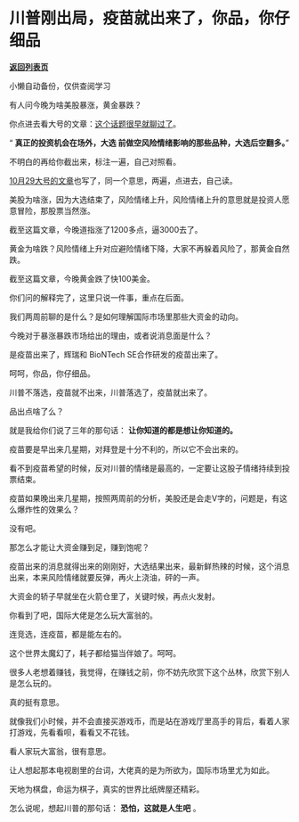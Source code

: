 # 川普刚出局，疫苗就出来了，你品，你仔细品

[**返回列表页**](/gzh/记忆承载3)

小懒自动备份，仅供查阅学习

有人问今晚为啥美股暴涨，黄金暴跌？  

  

你点进去看大号的文章：[这个话题很早就聊过了](https://mp.weixin.qq.com/s?__biz=MzU0MjYwNDU2Mw==&mid=2247493567&idx=1&sn=49f36eb5e6af8083ca601f377b628a7b&chksm=fb1a8bc3cc6d02d5e3487a79c1866e292e20127d66c75a0a7e9f17745d60997dc13d72dd0a3c&token=1527984256&lang=zh_CN&scene=21#wechat_redirect)。

  

“ **真正的投资机会在场外，大选 前做空风险情绪影响的那些品种，大选后空翻多。**”

  

不明白的再给你截出来，标注一遍，自己对照看。  

  

[10月29大号的文章](https://mp.weixin.qq.com/s?__biz=MzU0MjYwNDU2Mw==&mid=2247493339&idx=2&sn=20b43648cc98ca8669860ffd0be453ae&chksm=fb1a8aa7cc6d03b12098162b6ae029e7b00d6afe5173cfe1605ea45469acd2f1449fcbba3a10&token=1676107950&lang=zh_CN&scene=21#wechat_redirect)也写了，同一个意思，两遍，点进去，自己读。

  

美股为啥涨，因为大选结束了，风险情绪上升，风险情绪上升的意思就是投资人愿意冒险，那股票当然涨。

  

截至这篇文章，今晚道指涨了1200多点，逼3000去了。

  

黄金为啥跌？风险情绪上升对应避险情绪下降，大家不再躲着风险了，那黄金自然跌。

  

截至这篇文章，今晚黄金跌了快100美金。

  

你们问的解释完了，这里只说一件事，重点在后面。

  

我们两周前聊的是什么？是如何理解国际市场里那些大资金的动向。

  

今晚对于暴涨暴跌市场给出的理由，或者说消息面是什么？

  

是疫苗出来了，辉瑞和 BioNTech SE合作研发的疫苗出来了。

  

呵呵，你品，你仔细品。

  

川普不落选，疫苗就不出来，川普落选了，疫苗就出来了。

  

品出点啥了么？

  

就是我给你们说了三年的那句话： **让你知道的都是想让你知道的。**

  

疫苗要是早出来几星期，对拜登是十分不利的，所以它不会出来的。

  

看不到疫苗希望的时候，反对川普的情绪是最高的，一定要让这股子情绪持续到投票结束。

  

疫苗如果晚出来几星期，按照两周前的分析，美股还是会走V字的，问题是，有这么爆炸性的效果么？

  

没有吧。

  

那怎么才能让大资金赚到足，赚到饱呢？

  

疫苗出来的消息就得出来的刚刚好，大选结果出来，最新鲜热辣的时候，这个消息出来，本来风险情绪就要反弹，再火上浇油，砰的一声。

  

大资金的轿子早就坐在火箭仓里了，关键时候，再点火发射。

  

你看到了吧，国际大佬是怎么玩大富翁的。

  

连竞选，连疫苗，都是能左右的。  

  

这个世界太魔幻了，耗子都给猫当伴娘了。呵呵。

  

很多人老想着赚钱，我觉得，在赚钱之前，你不妨先欣赏下这个丛林，欣赏下别人是怎么玩的。  

  

真的挺有意思。  

  

就像我们小时候，并不会直接买游戏币，而是站在游戏厅里高手的背后，看着人家打游戏，先看看呗，看看又不花钱。

  

看人家玩大富翁，很有意思。  

  

让人想起那本电视剧里的台词，大佬真的是为所欲为，国际市场里尤为如此。  

  

天地为棋盘，命运为棋子，真实的世界比纸牌屋还精彩。

  

怎么说呢，想起川普的那句话： **恐怕，这就是人生吧** 。

